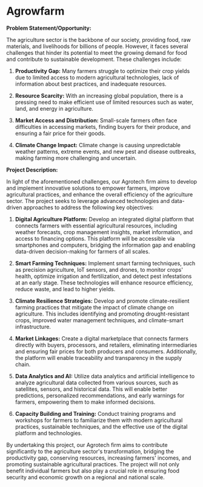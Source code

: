 # Agrowfarm

**Problem Statement/Opportunity:**

The agriculture sector is the backbone of our society, providing food, raw materials, and livelihoods for billions of people. However, it faces several challenges that hinder its potential to meet the growing demand for food and contribute to sustainable development. These challenges include:

1. **Productivity Gap:** Many farmers struggle to optimize their crop yields due to limited access to modern agricultural technologies, lack of information about best practices, and inadequate resources.

2. **Resource Scarcity:** With an increasing global population, there is a pressing need to make efficient use of limited resources such as water, land, and energy in agriculture.

3. **Market Access and Distribution:** Small-scale farmers often face difficulties in accessing markets, finding buyers for their produce, and ensuring a fair price for their goods.

4. **Climate Change Impact:** Climate change is causing unpredictable weather patterns, extreme events, and new pest and disease outbreaks, making farming more challenging and uncertain.

**Project Description:**

In light of the aforementioned challenges, our Agrotech firm aims to develop and implement innovative solutions to empower farmers, improve agricultural practices, and enhance the overall efficiency of the agriculture sector. The project seeks to leverage advanced technologies and data-driven approaches to address the following key objectives:

1. **Digital Agriculture Platform:** Develop an integrated digital platform that connects farmers with essential agricultural resources, including weather forecasts, crop management insights, market information, and access to financing options. This platform will be accessible via smartphones and computers, bridging the information gap and enabling data-driven decision-making for farmers of all scales.

2. **Smart Farming Techniques:** Implement smart farming techniques, such as precision agriculture, IoT sensors, and drones, to monitor crops' health, optimize irrigation and fertilization, and detect pest infestations at an early stage. These technologies will enhance resource efficiency, reduce waste, and lead to higher yields.

3. **Climate Resilience Strategies:** Develop and promote climate-resilient farming practices that mitigate the impact of climate change on agriculture. This includes identifying and promoting drought-resistant crops, improved water management techniques, and climate-smart infrastructure.

4. **Market Linkages:** Create a digital marketplace that connects farmers directly with buyers, processors, and retailers, eliminating intermediaries and ensuring fair prices for both producers and consumers. Additionally, the platform will enable traceability and transparency in the supply chain.

5. **Data Analytics and AI:** Utilize data analytics and artificial intelligence to analyze agricultural data collected from various sources, such as satellites, sensors, and historical data. This will enable better predictions, personalized recommendations, and early warnings for farmers, empowering them to make informed decisions.

6. **Capacity Building and Training:** Conduct training programs and workshops for farmers to familiarize them with modern agricultural practices, sustainable techniques, and the effective use of the digital platform and technologies.

By undertaking this project, our Agrotech firm aims to contribute significantly to the agriculture sector's transformation, bridging the productivity gap, conserving resources, increasing farmers' incomes, and promoting sustainable agricultural practices. The project will not only benefit individual farmers but also play a crucial role in ensuring food security and economic growth on a regional and national scale.
